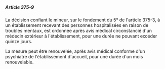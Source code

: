 ##### Article 375-9

La décision confiant le mineur, sur le fondement du 5° de l'article 375-3, à un établissement recevant des personnes hospitalisées en raison de troubles mentaux, est ordonnée après avis médical circonstancié d'un médecin extérieur à l'établissement, pour une durée ne pouvant excéder quinze jours.

La mesure peut être renouvelée, après avis médical conforme d'un psychiatre de l'établissement d'accueil, pour une durée d'un mois renouvelable.

